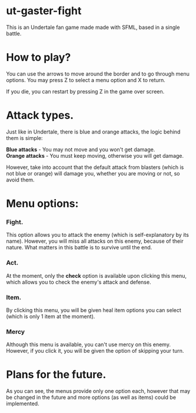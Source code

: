 # ut-gaster-fight
This is an Undertale fan game made made with SFML, based in a single battle.

# How to play?

You can use the arrows to move around the border and to go through menu options. You may press Z to select a menu option and X to return.

If you die, you can restart by pressing Z in the game over screen.

# Attack types.

Just like in Undertale, there is blue and orange attacks, the logic behind them is simple:

**Blue attacks** - You may not move and you won't get damage.</br>
**Orange attacks** - You must keep moving, otherwise you will get damage.

However, take into account that the default attack from blasters (which is not blue or orange) will damage you, whether you are moving or not, so avoid them.

# Menu options:

### Fight.
This option allows you to attack the enemy (which is self-explanatory by its name). However, you will miss all attacks on this enemy, because of their nature. What matters in this battle is to survive until the end.

### Act.
At the moment, only the **check** option is available upon clicking this menu, which allows you to check the enemy's attack and defense.

### Item.
By clicking this menu, you will be given heal item options you can select (which is only 1 item at the moment).

### Mercy
Although this menu is available, you can't use mercy on this enemy. However, if you click it, you will be given the option of skipping your turn. 

# Plans for the future.

As you can see, the menus provide only one option each, however that may be changed in the future and more options (as well as items) could be implemented.
